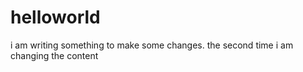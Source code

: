 # helloworld
i am writing something to make some changes.
the second time i am changing the content
